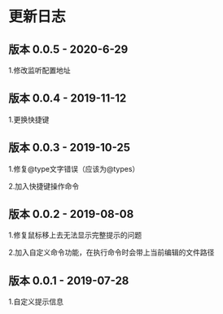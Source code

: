 # 更新日志

## 版本 0.0.5  -  2020-6-29

1.修改监听配置地址

## 版本 0.0.4  -  2019-11-12

1.更换快捷键

## 版本 0.0.3  -  2019-10-25

1.修复@type文字错误（应该为@types）

2.加入快捷键操作命令

## 版本 0.0.2  -  2019-08-08

1.修复鼠标移上去无法显示完整提示的问题

2.加入自定义命令功能，在执行命令时会带上当前编辑的文件路径

## 版本 0.0.1  -  2019-07-28

1.自定义提示信息